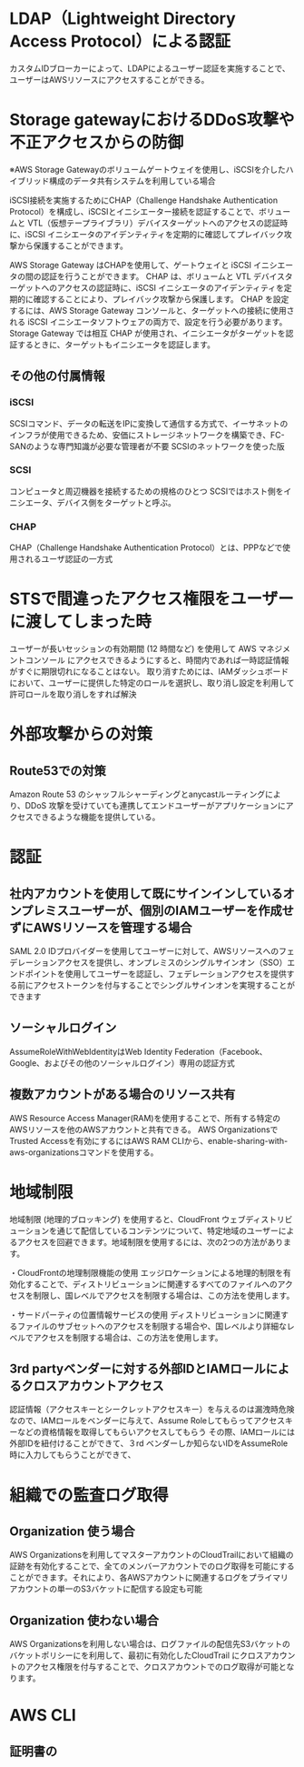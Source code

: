 # LDAP（Lightweight Directory Access Protocol）による認証
カスタムIDブローカーによって、LDAPによるユーザー認証を実施することで、ユーザーはAWSリソースにアクセスすることができる。

# Storage gatewayにおけるDDoS攻撃や不正アクセスからの防御
※AWS Storage Gatewayのボリュームゲートウェイを使用し、iSCSIを介したハイブリッド構成のデータ共有システムを利用している場合

iSCSI接続を実施するためにCHAP（Challenge Handshake Authentication Protocol）を構成し、iSCSIとイニシエーター接続を認証することで、ボリュームと VTL（仮想テープライブラリ）デバイスターゲットへのアクセスの認証時に、iSCSI イニシエータのアイデンティティを定期的に確認してプレイバック攻撃から保護することができます。

AWS Storage Gateway はCHAPを使用して、ゲートウェイと iSCSI イニシエータの間の認証を行うことができます。 CHAP は、ボリュームと VTL デバイスターゲットへのアクセスの認証時に、iSCSI イニシエータのアイデンティティを定期的に確認することにより、プレイバック攻撃から保護します。 CHAP を設定するには、AWS Storage Gateway コンソールと、ターゲットへの接続に使用される iSCSI イニシエータソフトウェアの両方で、設定を行う必要があります。Storage Gateway では相互 CHAP が使用され、イニシエータがターゲットを認証するときに、ターゲットもイニシエータを認証します。

## その他の付属情報
### iSCSI
SCSIコマンド、データの転送をIPに変換して通信する方式で、イーサネットのインフラが使用できるため、安価にストレージネットワークを構築でき、FC-SANのような専門知識が必要な管理者が不要
SCSIのネットワークを使った版
### SCSI
コンピュータと周辺機器を接続するための規格のひとつ
SCSIではホスト側をイニシエータ、デバイス側をターゲットと呼ぶ。
### CHAP
CHAP（Challenge Handshake Authentication Protocol）とは、PPPなどで使用されるユーザ認証の一方式

# STSで間違ったアクセス権限をユーザーに渡してしまった時
ユーザーが長いセッションの有効期間 (12 時間など) を使用して AWS マネジメントコンソール にアクセスできるようにすると、時間内であれば一時認証情報がすぐに期限切れになることはない。
取り消すためには、IAMダッシュボードにおいて、ユーザーに提供した特定のロールを選択し、取り消し設定を利用して許可ロールを取り消しをすれば解決

# 外部攻撃からの対策
## Route53での対策
Amazon Route 53 のシャッフルシャーディングとanycastルーティングにより、DDoS 攻撃を受けていても連携してエンドユーザーがアプリケーションにアクセスできるような機能を提供している。

# 認証
## 社内アカウントを使用して既にサインインしているオンプレミスユーザーが、個別のIAMユーザーを作成せずにAWSリソースを管理する場合
SAML 2.0 IDプロバイダーを使用してユーザーに対して、AWSリソースへのフェデレーションアクセスを提供し、オンプレミスのシングルサインオン（SSO）エンドポイントを使用してユーザーを認証し、フェデレーションアクセスを提供する前にアクセストークンを付与することでシングルサインオンを実現することができます

## ソーシャルログイン
AssumeRoleWithWebIdentityはWeb Identity Federation（Facebook、Google、およびその他のソーシャルログイン）専用の認証方式

## 複数アカウントがある場合のリソース共有
AWS Resource Access Manager(RAM)を使用することで、所有する特定のAWSリソースを他のAWSアカウントと共有できる。 AWS OrganizationsでTrusted Accessを有効にするにはAWS RAM CLIから、enable-sharing-with-aws-organizationsコマンドを使用する。

# 地域制限
地域制限 (地理的ブロッキング) を使用すると、CloudFront ウェブディストリビューションを通じて配信しているコンテンツについて、特定地域のユーザーによるアクセスを回避できます。地域制限を使用するには、次の2つの方法があります。

・CloudFrontの地理制限機能の使用
エッジロケーションによる地理的制限を有効化することで、ディストリビューションに関連するすべてのファイルへのアクセスを制限し、国レベルでアクセスを制限する場合は、この方法を使用します。 

・サードパーティの位置情報サービスの使用
ディストリビューションに関連するファイルのサブセットへのアクセスを制限する場合や、国レベルより詳細なレベルでアクセスを制限する場合は、この方法を使用します。

## 3rd partyベンダーに対する外部IDとIAMロールによるクロスアカウントアクセス
認証情報（アクセスキーとシークレットアクセスキー）を与えるのは漏洩時危険なので、IAMロールをベンダーに与えて、Assume Roleしてもらってアクセスキーなどの資格情報を取得してもらいアクセスしてもらう
その際、IAMロールには外部IDを紐付けることができて、３rd ベンダーしか知らないIDをAssumeRole時に入力してもらうことができて、


# 組織での監査ログ取得
## Organization 使う場合
AWS Organizationsを利用してマスターアカウントのCloudTrailにおいて組織の証跡を有効化することで、全てのメンバーアカウントでのログ取得を可能にすることができます。それにより、各AWSアカウントに関連するログをプライマリアカウントの単一のS3バケットに配信する設定も可能
## Organization 使わない場合
AWS Organizationsを利用しない場合は、ログファイルの配信先S3バケットのバケットポリシーにを利用して、最初に有効化したCloudTrail にクロスアカウントのアクセス権限を付与することで、クロスアカウントでのログ取得が可能となります。

# AWS CLI
## 証明書の